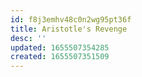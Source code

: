 ```yaml
---
id: f8j3emhv48c0n2wg95pt36f
title: Aristotle's Revenge
desc: ''
updated: 1655507354285
created: 1655507351509
---
```


